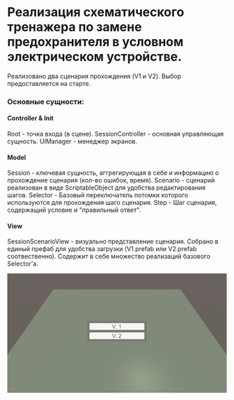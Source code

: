 # Реализация схематического тренажера по замене предохранителя в условном электрическом устройстве. #

Реализовано два сценария прохождения (V1 и V2). Выбор предоставляется на старте.

### Основные сущности:

#### Controller & Init
Root - точка входа (в сцене).
SessionController - основная управляющая сущность.
UIManager - менеджер экранов.

#### Model
Session - ключевая сущность, аггрегирующая в себе и информацию о прохождение сценария (кол-во ошибок, время). 
Scenario - сценарий реализован в виде ScriptableObject для удобства редактирования шагов.
Selector - Базовый переключатель потомки которого используются для прохождения шаго сценария. 
Step - Шаг сценария, содержащий условие и "правильный ответ". 


#### View
SessionScenarioView - визуально представление сценария. Собрано в единый префаб для удобства загрузки (V1.prefab или V2.prefab соотвественно).
Содержит в себе множество реализаций базового Selector'а.

![v1](./v1.gif)

